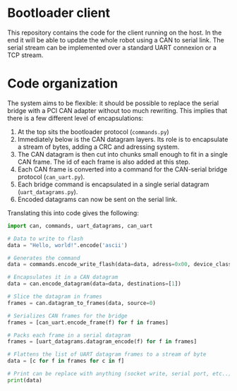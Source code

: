 # Bootloader client

This repository contains the code for the client running on the host.
In the end it will be able to update the whole robot using a CAN to serial link.
The serial stream can be implemented over a standard UART connexion or a TCP stream.

# Code organization

The system aims to be flexible: it should be possible to replace the serial bridge with a PCI CAN adapter without too much rewriting.
This implies that there is a few different level of encapsulations:

1. At the top sits the bootloader protocol (`commands.py`)
2. Immediately below is the CAN datagram layers.
    Its role is to encapsulate a stream of bytes, adding a CRC and adressing system.
3. The CAN datagram is then cut into chunks small enough to fit in a single CAN frame.
    The id of each frame is also added at this step.
4. Each CAN frame is converted into a command for the CAN-serial bridge protocol (`can_uart.py`).
5. Each bridge command is encapsulated in a single serial datagram (`uart_datagrams.py`).
6. Encoded datagrams can now be sent on the serial link.

Translating this into code gives the following:

```py
import can, commands, uart_datagrams, can_uart

# Data to write to flash
data = "Hello, world!".encode('ascii')

# Generates the command
data = commands.encode_write_flash(data=data, adress=0x00, device_class="dummy")

# Encapsulates it in a CAN datagram
data = can.encode_datagram(data=data, destinations=[1])

# Slice the datagram in frames
frames = can.datagram_to_frames(data, source=0)

# Serializes CAN frames for the bridge
frames = [can_uart.encode_frame(f) for f in frames]

# Packs each frame in a serial datagram
frames = [uart_datagrams.datagram_encode(f) for f in frames]

# Flattens the list of UART datagram frames to a stream of byte
data = [c for f in frames for c in f]

# Print can be replace with anything (socket write, serial port, etc..)
print(data)
```

